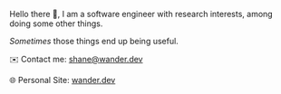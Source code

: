 Hello there 👋, I am a software engineer with research interests, among doing some other things.

_Sometimes_ those things end up being useful.


✉️ Contact me: [shane@wander.dev](mailto:shane@wander.dev)

🌐 Personal Site: [wander.dev](https://wander.dev)
